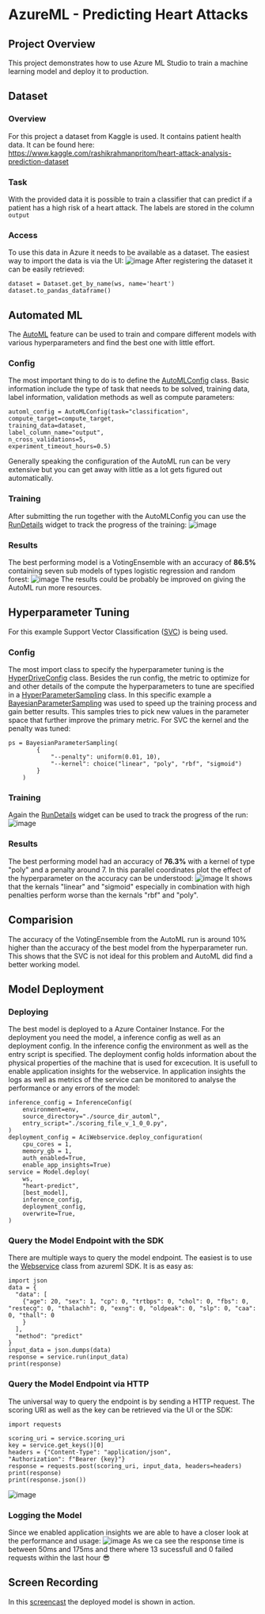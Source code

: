 # AzureML - Predicting Heart Attacks

## Project Overview
This project demonstrates how to use Azure ML Studio to train a machine learning model and deploy it to production.

## Dataset
### Overview
For this project a dataset from Kaggle is used. It contains patient health data. It can be found here: https://www.kaggle.com/rashikrahmanpritom/heart-attack-analysis-prediction-dataset
### Task
With the provided data it is possible to train a classifier that can predict if a patient has a high risk of a heart attack. The labels are stored in the column ```output```

### Access
To use this data in Azure it needs to be available as a dataset. The easiest way to import the data is via the UI:
![image](https://user-images.githubusercontent.com/56161454/158071445-24ab6cc8-e7d2-4976-ae63-e6a9ebd5771f.png)
After registering the dataset it can be easily retrieved:
```
dataset = Dataset.get_by_name(ws, name='heart')
dataset.to_pandas_dataframe()
```

## Automated ML
The [AutoML](https://docs.microsoft.com/en-us/azure/machine-learning/concept-automated-ml) feature can be used to train and compare different models with various hyperparameters and find the best one with little effort.
### Config
The most important thing to do is to define the [AutoMLConfig](https://docs.microsoft.com/en-us/python/api/azureml-train-automl-client/azureml.train.automl.automlconfig.automlconfig?view=azure-ml-py) class.
Basic information include the type of task that needs to be solved, training data, label information, validation methods as well as compute parameters:
```
automl_config = AutoMLConfig(task="classification", 
compute_target=compute_target,
training_data=dataset,
label_column_name="output",
n_cross_validations=5,
experiment_timeout_hours=0.5)
```
Generally speaking the configuration of the AutoML run can be very extensive but you can get away with little as a lot gets figured out automatically.
### Training
After submitting the run together with the AutoMLConfig you can use the [RunDetails](https://docs.microsoft.com/en-us/python/api/azureml-widgets/azureml.widgets.rundetails?view=azure-ml-py) widget to track the progress of the training:
![image](https://user-images.githubusercontent.com/56161454/158079787-56412893-c115-4ad8-9660-f67d58388050.png)

### Results
The best performing model is a VotingEnsemble with an accuracy of **86.5%** containing seven sub models of types logistic regression and random forest:
![image](https://user-images.githubusercontent.com/56161454/158079651-2271fdf9-9051-4f29-863e-0361227e4624.png)
The results could be probably be improved on giving the AutoML run more resources.

## Hyperparameter Tuning
For this example Support Vector Classification ([SVC](https://scikit-learn.org/stable/modules/generated/sklearn.svm.SVC.html)) is being used.
### Config
The most import class to specify the hyperparameter tuning is the [HyperDriveConfig](https://docs.microsoft.com/en-us/python/api/azureml-train-core/azureml.train.hyperdrive.hyperdriveconfig?view=azure-ml-py) class.
Besides the run config, the metric to optimize for and other details of the compute the hyperparameters to tune are specified in a [HyperParameterSampling](https://docs.microsoft.com/en-us/python/api/azureml-train-core/azureml.train.hyperdrive.hyperparametersampling?view=azure-ml-py) class. In this specific example a [BayesianParameterSampling](https://docs.microsoft.com/en-us/python/api/azureml-train-core/azureml.train.hyperdrive.bayesianparametersampling?view=azure-ml-py) was used to speed up the training process and gain better results. This samples tries to pick new values in the parameter space that further improve the primary metric.
For SVC the kernel and the penalty was tuned:
```
ps = BayesianParameterSampling(
        {
            "--penalty": uniform(0.01, 10),
            "--kernel": choice("linear", "poly", "rbf", "sigmoid")
        }
    )
```
### Training
Again the [RunDetails](https://docs.microsoft.com/en-us/python/api/azureml-widgets/azureml.widgets.rundetails?view=azure-ml-py) widget can be used to track the progress of the run:
![image](https://user-images.githubusercontent.com/56161454/158079971-022d42c2-167a-4487-8250-1585c38dd9c3.png)

### Results
The best performing model had an accuracy of **76.3%** with a kernel of type "poly" and a penalty around 7. In this parallel coordinates plot the effect of the hyperparameter on the accuracy can be understood:
![image](https://user-images.githubusercontent.com/56161454/158078864-b52fdfc2-4991-4f16-a1d7-e38be9b8f7a8.png)
It shows that the kernals "linear" and "sigmoid" especially in combination with high penalties perform worse than the kernals "rbf" and "poly".

## Comparision
The accuracy of the VotingEnsemble from the AutoML run is around 10% higher than the accuracy of the best model from the hyperparameter run. This shows that the SVC is not ideal for this problem and AutoML did find a better working model.

## Model Deployment
### Deploying
The best model is deployed to a Azure Container Instance. For the deployment you need the model, a inference config as well as an deployment config. In the inference config the environment as well as the entry script is specified. The deployment config holds information about the physical properties of the machine that is used for excecution. It is usefull to enable application insights for the webservice. In application insights the logs as well as metrics of the service can be monitored to analyse the performance or any errors of the model:
```
inference_config = InferenceConfig(
    environment=env,
    source_directory="./source_dir_automl",
    entry_script="./scoring_file_v_1_0_0.py",
)
deployment_config = AciWebservice.deploy_configuration(
    cpu_cores = 1,
    memory_gb = 1,
    auth_enabled=True,
    enable_app_insights=True)
service = Model.deploy(
    ws,
    "heart-predict",
    [best_model],
    inference_config,
    deployment_config,
    overwrite=True,
)
```

### Query the Model Endpoint with the SDK
There are multiple ways to query the model endpoint. The easiest is to use the [Webservice](https://docs.microsoft.com/en-us/python/api/azureml-core/azureml.core.webservice(class)?view=azure-ml-py) class from azureml SDK. It is as easy as:
```
import json
data = {
  "data": [
    {"age": 20, "sex": 1, "cp": 0, "trtbps": 0, "chol": 0, "fbs": 0, "restecg": 0, "thalachh": 0, "exng": 0, "oldpeak": 0, "slp": 0, "caa": 0, "thall": 0
    }
  ],
  "method": "predict"
}
input_data = json.dumps(data)
response = service.run(input_data)
print(response)
```

### Query the Model Endpoint via HTTP
The universal way to query the endpoint is by sending a HTTP request. The scoring URI as well as the key can be retrieved via the UI or the SDK:
```
import requests

scoring_uri = service.scoring_uri
key = service.get_keys()[0]
headers = {"Content-Type": "application/json",
"Authorization": f"Bearer {key}"}
response = requests.post(scoring_uri, input_data, headers=headers)
print(response)
print(response.json())
```
![image](https://user-images.githubusercontent.com/56161454/158080276-77a32d59-fd8d-4015-90c8-dd0a3afb3350.png)

### Logging the Model
Since we enabled application insights we are able to have a closer look at the performance and usage:
![image](https://user-images.githubusercontent.com/56161454/158081644-c74b66b4-6d6d-44c2-bf40-dd615d6a894b.png)
As we ca see the response time is between 50ms and 175ms and there where 13 sucessfull and 0 failed requests within the last hour 😎

## Screen Recording
In this [screencast](https://youtu.be/qqRtPvKxeqA) the deployed model is shown in action.
